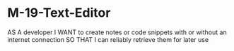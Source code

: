 # M-19-Text-Editor
AS A developer I WANT to create notes or code snippets with or without an internet connection SO THAT I can reliably retrieve them for later use
